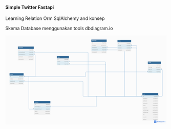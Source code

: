 #### Simple Twitter Fastapi

Learning Relation Orm SqlAlchemy and konsep

Skema Database menggunakan tools dbdiagram.io

<img src="database_file/Twitter-Fastapi.png" alt="skema" />
